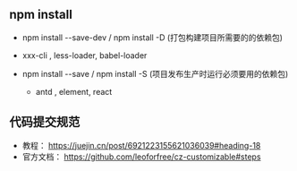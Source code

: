 ## npm install
- npm install --save-dev / npm install -D (打包构建项目所需要的的依赖包)
 - xxx-cli , less-loader, babel-loader

- npm install --save / npm install -S (项目发布生产时运行必须要用的依赖包)
  - antd , element, react

## 代码提交规范
- 教程：
https://juejin.cn/post/6921223155621036039#heading-18
- 官方文档：
https://github.com/leoforfree/cz-customizable#steps
